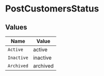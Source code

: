 # PostCustomersStatus


## Values

| Name       | Value      |
| ---------- | ---------- |
| `Active`   | active     |
| `Inactive` | inactive   |
| `Archived` | archived   |